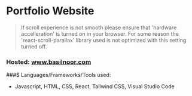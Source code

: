 # Portfolio Website
> If scroll experience is not smooth please ensure that 'hardware accelleration' is turned on in your browser. For some reason the 'react-scroll-parallax' library used is not optimized with this setting turned off.

### Hosted: www.basilnoor.com

###$ Languages/Frameworks/Tools used:

- Javascript, HTML, CSS, React, Tailwind CSS, Visual Studio Code
